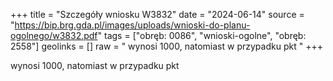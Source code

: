 +++
title = "Szczegóły wniosku W3832"
date = "2024-06-14"
source = "https://bip.brg.gda.pl/images/uploads/wnioski-do-planu-ogolnego/w3832.pdf"
tags = ["obręb: 0086", "wnioski-ogolne", "obręb: 2558"]
geolinks = []
raw = " wynosi 1000, natomiast w przypadku pkt "
+++

 wynosi 1000, natomiast w przypadku pkt 


